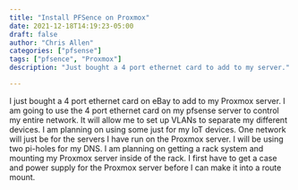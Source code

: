 ```yaml
---
title: "Install PFSence on Proxmox"
date: 2021-12-18T14:19:23-05:00
draft: false
author: "Chris Allen"
categories: ["pfsense"]
tags: ["pfsence", "Proxmox"]
description: "Just bought a 4 port ethernet card to add to my server."

---
```


I just bought a 4 port ethernet card on eBay to add to my Proxmox server.   I am going to use the 4 port ethernet card on my pfsense server to control my entire network.   It will allow me to set up VLANs to separate my different devices.  I am planning on using some just for my IoT devices.  One network will just be for the servers I have run on the Proxmox server.   I will be using two pi-holes for my DNS.  I am planning on getting a rack system and mounting my Proxmox server inside of the rack.   I first have to get a case and power supply for the Proxmox server before I can make it into a route mount.
